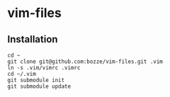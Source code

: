 vim-files
=========

## Installation
    cd ~
    git clone git@github.com:bozze/vim-files.git .vim
    ln -s .vim/vimrc .vimrc
    cd ~/.vim
    git submodule init
    git submodule update
